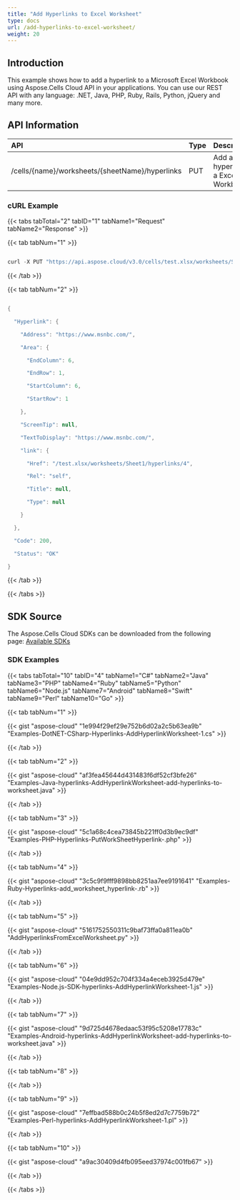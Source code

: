 ```yaml
---
title: "Add Hyperlinks to Excel Worksheet"
type: docs
url: /add-hyperlinks-to-excel-worksheet/
weight: 20
---
```


## **Introduction**
This example shows how to add a hyperlink to a Microsoft Excel Workbook using Aspose.Cells Cloud API in your applications. You can use our REST API with any language: .NET, Java, PHP, Ruby, Rails, Python, jQuery and many more.

## **API Information**

|**API**|**Type**|**Description**|**Resource Link**|
| :- | :- | :- | :- |
|/cells/{name}/worksheets/{sheetName}/hyperlinks|PUT|Add a hyperlink to a Excel Workbook|[PutWorkSheetHyperlink](https://apireference.aspose.cloud/cells/#/Hypelinks/PutWorkSheetHyperlink)|
### **cURL Example**
{{< tabs tabTotal="2" tabID="1" tabName1="Request" tabName2="Response" >}}

{{< tab tabNum="1" >}}

```java

curl -X PUT "https://api.aspose.cloud/v3.0/cells/test.xlsx/worksheets/Sheet1/hyperlinks?firstRow=1&firstColumn=6&totalRows=1&totalColumns=1&address=https%3A%2F%2Fwww.msnbc.com%2F" -H "accept: application/json"

```

{{< /tab >}}

{{< tab tabNum="2" >}}

```java

{

  "Hyperlink": {

    "Address": "https://www.msnbc.com/",

    "Area": {

      "EndColumn": 6,

      "EndRow": 1,

      "StartColumn": 6,

      "StartRow": 1

    },

    "ScreenTip": null,

    "TextToDisplay": "https://www.msnbc.com/",

    "link": {

      "Href": "/test.xlsx/worksheets/Sheet1/hyperlinks/4",

      "Rel": "self",

      "Title": null,

      "Type": null

    }

  },

  "Code": 200,

  "Status": "OK"

}

```

{{< /tab >}}

{{< /tabs >}}
## **SDK Source**
The Aspose.Cells Cloud SDKs can be downloaded from the following page: [Available SDKs](/cells/available-sdks/)
### **SDK Examples**
{{< tabs tabTotal="10" tabID="4" tabName1="C#" tabName2="Java" tabName3="PHP" tabName4="Ruby" tabName5="Python" tabName6="Node.js" tabName7="Android" tabName8="Swift" tabName9="Perl" tabName10="Go" >}}

{{< tab tabNum="1" >}}

{{< gist "aspose-cloud" "1e994f29ef29e752b6d02a2c5b63ea9b" "Examples-DotNET-CSharp-Hyperlinks-AddHyperlinkWorksheet-1.cs" >}}

{{< /tab >}}

{{< tab tabNum="2" >}}

{{< gist "aspose-cloud" "af3fea45644d431483f6df52cf3bfe26" "Examples-Java-hyperlinks-AddHyperlinkWorksheet-add-hyperlinks-to-worksheet.java" >}}

{{< /tab >}}

{{< tab tabNum="3" >}}

{{< gist "aspose-cloud" "5c1a68c4cea73845b221ff0d3b9ec9df" "Examples-PHP-Hyperlinks-PutWorkSheetHyperlink-.php" >}}

{{< /tab >}}

{{< tab tabNum="4" >}}

{{< gist "aspose-cloud" "3c5c9f9fff9898bb8251aa7ee9191641" "Examples-Ruby-Hyperlinks-add_worksheet_hyperlink-.rb" >}}

{{< /tab >}}

{{< tab tabNum="5" >}}

{{< gist "aspose-cloud" "5161752550311c9baf73ffa0a811ea0b" "AddHyperlinksFromExcelWorksheet.py" >}}

{{< /tab >}}

{{< tab tabNum="6" >}}

{{< gist "aspose-cloud" "04e9dd952c704f334a4eceb3925d479e" "Examples-Node.js-SDK-hyperlinks-AddHyperlinkWorksheet-1.js" >}}

{{< /tab >}}

{{< tab tabNum="7" >}}

{{< gist "aspose-cloud" "9d725d4678edaac53f95c5208e17783c" "Examples-Android-hyperlinks-AddHyperlinkWorksheet-add-hyperlinks-to-worksheet.java" >}}

{{< /tab >}}

{{< tab tabNum="8" >}}

{{< /tab >}}

{{< tab tabNum="9" >}}

{{< gist "aspose-cloud" "7effbad588b0c24b5f8ed2d7c7759b72" "Examples-Perl-hyperlinks-AddHyperlinkWorksheet-1.pl" >}}

{{< /tab >}}

{{< tab tabNum="10" >}}

{{< gist "aspose-cloud" "a9ac30409d4fb095eed37974c001fb67" >}}

{{< /tab >}}

{{< /tabs >}}
